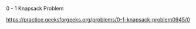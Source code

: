 0 - 1 Knapsack Problem


















https://practice.geeksforgeeks.org/problems/0-1-knapsack-problem0945/0






























